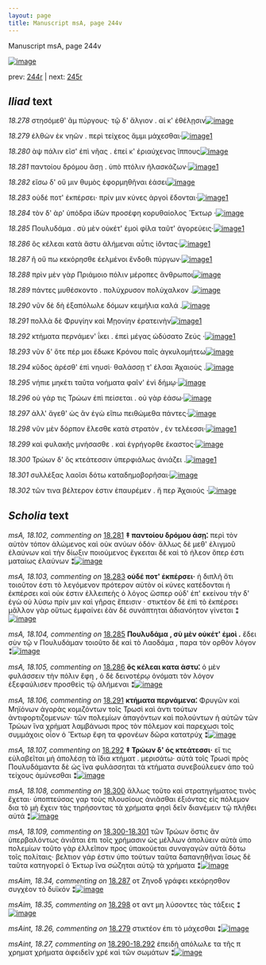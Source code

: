 ```yaml
---
layout: page
title: Manuscript msA, page 244v
---
```


Manuscript msA, page 244v

[![image](http://www.homermultitext.org/iipsrv?OBJ=IIP,1.0&FIF=/project/homer/pyramidal/deepzoom/hmt/vaimg/2017a/VA244VN_0746.tif&WID=100&CVT=JPEG)](http://www.homermultitext.org/ict2/?urn=urn:cite2:hmt:vaimg.2017a:VA244VN_0746)

prev:  [244r](../244r/) | next:  [245r](../245r/)

## *Iliad* text

*18.278* <a id="18.278"/> στησόμεθ' ἂμ πύργους· τῷ δ' ἄλγιον . αί κ' ἐθέλῃσιν[![image](http://www.homermultitext.org/iipsrv?OBJ=IIP,1.0&FIF=/project/homer/pyramidal/deepzoom/hmt/vaimg/2017a/VA244VN_0746.tif&RGN=0.493,0.2224,0.434,0.0285&WID=1000&CVT=JPEG)](http://www.homermultitext.org/ict2/?urn=urn:cite2:hmt:vaimg.2017a:VA244VN_0746@0.493,0.2224,0.434,0.0285)

*18.279* <a id="18.279"/> ἐλθὼν ἐκ νηῶν . περὶ τείχεος ἄμμι μάχεσθαι·[![image](http://www.homermultitext.org/iipsrv?OBJ=IIP,1.0&FIF=/project/homer/pyramidal/deepzoom/hmt/vaimg/2017a/VA244VN_0746.tif&RGN=0.488,0.2427,0.408,0.0293&WID=1000&CVT=JPEG)](http://www.homermultitext.org/ict2/?urn=urn:cite2:hmt:vaimg.2017a:VA244VN_0746@0.488,0.2427,0.408,0.0293)[1](#msAint_18.26)

*18.280* <a id="18.280"/> ὰψ πάλιν εῖσ' ἐπὶ νῆας . ἐπεί κ' ἐριαύχενας ἵππους[![image](http://www.homermultitext.org/iipsrv?OBJ=IIP,1.0&FIF=/project/homer/pyramidal/deepzoom/hmt/vaimg/2017a/VA244VN_0746.tif&RGN=0.493,0.263,0.441,0.0285&WID=1000&CVT=JPEG)](http://www.homermultitext.org/ict2/?urn=urn:cite2:hmt:vaimg.2017a:VA244VN_0746@0.493,0.263,0.441,0.0285)

*18.281* <a id="18.281"/> παντοίου δρόμου ἄσῃ . ὑπὸ πτόλιν ἠλασκάζων·[![image](http://www.homermultitext.org/iipsrv?OBJ=IIP,1.0&FIF=/project/homer/pyramidal/deepzoom/hmt/vaimg/2017a/VA244VN_0746.tif&RGN=0.495,0.2847,0.413,0.0248&WID=1000&CVT=JPEG)](http://www.homermultitext.org/ict2/?urn=urn:cite2:hmt:vaimg.2017a:VA244VN_0746@0.495,0.2847,0.413,0.0248)[1](#msA_18.102)

*18.282* <a id="18.282"/> εἴσω δ' οὔ μιν θυμὸς ἐφορμηθῆναι ἐάσει[![image](http://www.homermultitext.org/iipsrv?OBJ=IIP,1.0&FIF=/project/homer/pyramidal/deepzoom/hmt/vaimg/2017a/VA244VN_0746.tif&RGN=0.497,0.3013,0.387,0.024&WID=1000&CVT=JPEG)](http://www.homermultitext.org/ict2/?urn=urn:cite2:hmt:vaimg.2017a:VA244VN_0746@0.497,0.3013,0.387,0.024)

*18.283* <a id="18.283"/> οὐδέ ποτ' ἐκπέρσει· πρίν μιν κύνες ἀργοὶ ἔδονται·[![image](http://www.homermultitext.org/iipsrv?OBJ=IIP,1.0&FIF=/project/homer/pyramidal/deepzoom/hmt/vaimg/2017a/VA244VN_0746.tif&RGN=0.496,0.3178,0.44,0.0308&WID=1000&CVT=JPEG)](http://www.homermultitext.org/ict2/?urn=urn:cite2:hmt:vaimg.2017a:VA244VN_0746@0.496,0.3178,0.44,0.0308)[1](#msA_18.103)

*18.284* <a id="18.284"/> τὸν δ' ὰρ' ὑπόδρα ἰ̈δὼν προσέφη κορυθαίολος Ἕκτωρ ·[![image](http://www.homermultitext.org/iipsrv?OBJ=IIP,1.0&FIF=/project/homer/pyramidal/deepzoom/hmt/vaimg/2017a/VA244VN_0746.tif&RGN=0.495,0.3388,0.448,0.0278&WID=1000&CVT=JPEG)](http://www.homermultitext.org/ict2/?urn=urn:cite2:hmt:vaimg.2017a:VA244VN_0746@0.495,0.3388,0.448,0.0278)

*18.285* <a id="18.285"/> Πουλυδάμα . σὺ μὲν οὐκέτ' ἐμοὶ φίλα ταῦτ' ἀγορεύεις·[![image](http://www.homermultitext.org/iipsrv?OBJ=IIP,1.0&FIF=/project/homer/pyramidal/deepzoom/hmt/vaimg/2017a/VA244VN_0746.tif&RGN=0.499,0.3621,0.44,0.0218&WID=1000&CVT=JPEG)](http://www.homermultitext.org/ict2/?urn=urn:cite2:hmt:vaimg.2017a:VA244VN_0746@0.499,0.3621,0.44,0.0218)[1](#msA_18.104)

*18.286* <a id="18.286"/> ὃς κέλεαι κατὰ ἄστυ ἀλήμεναι αὖτις ἰ̈όντας·[![image](http://www.homermultitext.org/iipsrv?OBJ=IIP,1.0&FIF=/project/homer/pyramidal/deepzoom/hmt/vaimg/2017a/VA244VN_0746.tif&RGN=0.5,0.3787,0.424,0.0225&WID=1000&CVT=JPEG)](http://www.homermultitext.org/ict2/?urn=urn:cite2:hmt:vaimg.2017a:VA244VN_0746@0.5,0.3787,0.424,0.0225)[1](#msA_18.105)

*18.287* <a id="18.287"/> ῆ οὔ πω κεκόρησθε ἐελμένοι ἔνδοθι πύργων·[![image](http://www.homermultitext.org/iipsrv?OBJ=IIP,1.0&FIF=/project/homer/pyramidal/deepzoom/hmt/vaimg/2017a/VA244VN_0746.tif&RGN=0.504,0.3974,0.42,0.0248&WID=1000&CVT=JPEG)](http://www.homermultitext.org/ict2/?urn=urn:cite2:hmt:vaimg.2017a:VA244VN_0746@0.504,0.3974,0.42,0.0248)[1](#msAim_18.34)

*18.288* <a id="18.288"/> πρὶν μὲν γὰρ Πριάμοιο πόλιν μέροπες ἄνθρωποι[![image](http://www.homermultitext.org/iipsrv?OBJ=IIP,1.0&FIF=/project/homer/pyramidal/deepzoom/hmt/vaimg/2017a/VA244VN_0746.tif&RGN=0.501,0.417,0.425,0.024&WID=1000&CVT=JPEG)](http://www.homermultitext.org/ict2/?urn=urn:cite2:hmt:vaimg.2017a:VA244VN_0746@0.501,0.417,0.425,0.024)

*18.289* <a id="18.289"/> πάντες μυθέσκοντο . πολύχρυσον πολύχαλκον .[![image](http://www.homermultitext.org/iipsrv?OBJ=IIP,1.0&FIF=/project/homer/pyramidal/deepzoom/hmt/vaimg/2017a/VA244VN_0746.tif&RGN=0.506,0.4358,0.381,0.0225&WID=1000&CVT=JPEG)](http://www.homermultitext.org/ict2/?urn=urn:cite2:hmt:vaimg.2017a:VA244VN_0746@0.506,0.4358,0.381,0.0225)

*18.290* <a id="18.290"/> νῦν δὲ δὴ ἐξαπόλωλε δόμων κειμήλια καλά .[![image](http://www.homermultitext.org/iipsrv?OBJ=IIP,1.0&FIF=/project/homer/pyramidal/deepzoom/hmt/vaimg/2017a/VA244VN_0746.tif&RGN=0.497,0.453,0.403,0.0263&WID=1000&CVT=JPEG)](http://www.homermultitext.org/ict2/?urn=urn:cite2:hmt:vaimg.2017a:VA244VN_0746@0.497,0.453,0.403,0.0263)

*18.291* <a id="18.291"/> πολλὰ δὲ Φρυγίην καὶ Μῃονίην ἐρατεινὴν[![image](http://www.homermultitext.org/iipsrv?OBJ=IIP,1.0&FIF=/project/homer/pyramidal/deepzoom/hmt/vaimg/2017a/VA244VN_0746.tif&RGN=0.507,0.4703,0.363,0.0233&WID=1000&CVT=JPEG)](http://www.homermultitext.org/ict2/?urn=urn:cite2:hmt:vaimg.2017a:VA244VN_0746@0.507,0.4703,0.363,0.0233)[1](#msA_18.106)

*18.292* <a id="18.292"/> κτήματα περνάμεν' ΐκει . ἐπεὶ μέγας ὠδύσατο Ζεύς ·[![image](http://www.homermultitext.org/iipsrv?OBJ=IIP,1.0&FIF=/project/homer/pyramidal/deepzoom/hmt/vaimg/2017a/VA244VN_0746.tif&RGN=0.506,0.4914,0.425,0.0255&WID=1000&CVT=JPEG)](http://www.homermultitext.org/ict2/?urn=urn:cite2:hmt:vaimg.2017a:VA244VN_0746@0.506,0.4914,0.425,0.0255)[1](#msA_18.107)

*18.293* <a id="18.293"/> νῦν δ' ὅτε πέρ μοι ἔδωκε Κρόνου παῖς ἀγκυλομήτεω[![image](http://www.homermultitext.org/iipsrv?OBJ=IIP,1.0&FIF=/project/homer/pyramidal/deepzoom/hmt/vaimg/2017a/VA244VN_0746.tif&RGN=0.502,0.5094,0.417,0.0203&WID=1000&CVT=JPEG)](http://www.homermultitext.org/ict2/?urn=urn:cite2:hmt:vaimg.2017a:VA244VN_0746@0.502,0.5094,0.417,0.0203)

*18.294* <a id="18.294"/> κῦδος ἀρέσθ' ἐπὶ νηυσὶ· θαλάσσῃ τ' έλσαι Ἀχαιοὺς .[![image](http://www.homermultitext.org/iipsrv?OBJ=IIP,1.0&FIF=/project/homer/pyramidal/deepzoom/hmt/vaimg/2017a/VA244VN_0746.tif&RGN=0.502,0.5252,0.407,0.0248&WID=1000&CVT=JPEG)](http://www.homermultitext.org/ict2/?urn=urn:cite2:hmt:vaimg.2017a:VA244VN_0746@0.502,0.5252,0.407,0.0248)

*18.295* <a id="18.295"/> νήπιε μηκέτι ταῦτα νοήματα φαῖν' ἐνὶ δήμῳ·[![image](http://www.homermultitext.org/iipsrv?OBJ=IIP,1.0&FIF=/project/homer/pyramidal/deepzoom/hmt/vaimg/2017a/VA244VN_0746.tif&RGN=0.5,0.5447,0.419,0.0255&WID=1000&CVT=JPEG)](http://www.homermultitext.org/ict2/?urn=urn:cite2:hmt:vaimg.2017a:VA244VN_0746@0.5,0.5447,0.419,0.0255)

*18.296* <a id="18.296"/> οὐ γάρ τις Τρώων ἐπὶ πείσεται . οὐ γὰρ ἐάσω·[![image](http://www.homermultitext.org/iipsrv?OBJ=IIP,1.0&FIF=/project/homer/pyramidal/deepzoom/hmt/vaimg/2017a/VA244VN_0746.tif&RGN=0.503,0.5642,0.379,0.0233&WID=1000&CVT=JPEG)](http://www.homermultitext.org/ict2/?urn=urn:cite2:hmt:vaimg.2017a:VA244VN_0746@0.503,0.5642,0.379,0.0233)

*18.297* <a id="18.297"/> ἀλλ' ἄγεθ' ὡς ἂν ἐγὼ εἴπω πειθώμεθα πάντες·[![image](http://www.homermultitext.org/iipsrv?OBJ=IIP,1.0&FIF=/project/homer/pyramidal/deepzoom/hmt/vaimg/2017a/VA244VN_0746.tif&RGN=0.5,0.5823,0.392,0.027&WID=1000&CVT=JPEG)](http://www.homermultitext.org/ict2/?urn=urn:cite2:hmt:vaimg.2017a:VA244VN_0746@0.5,0.5823,0.392,0.027)

*18.298* <a id="18.298"/> νῦν μὲν δόρπον ἕλεσθε κατὰ στρατὸν , ἐν τελέεσσι·[![image](http://www.homermultitext.org/iipsrv?OBJ=IIP,1.0&FIF=/project/homer/pyramidal/deepzoom/hmt/vaimg/2017a/VA244VN_0746.tif&RGN=0.502,0.6033,0.417,0.021&WID=1000&CVT=JPEG)](http://www.homermultitext.org/ict2/?urn=urn:cite2:hmt:vaimg.2017a:VA244VN_0746@0.502,0.6033,0.417,0.021)[1](#msAim_18.35)

*18.299* <a id="18.299"/> καὶ φυλακῆς μνήσασθε . καὶ ἐγρήγορθε ἕκαστος·[![image](http://www.homermultitext.org/iipsrv?OBJ=IIP,1.0&FIF=/project/homer/pyramidal/deepzoom/hmt/vaimg/2017a/VA244VN_0746.tif&RGN=0.504,0.6213,0.412,0.0218&WID=1000&CVT=JPEG)](http://www.homermultitext.org/ict2/?urn=urn:cite2:hmt:vaimg.2017a:VA244VN_0746@0.504,0.6213,0.412,0.0218)

*18.300* <a id="18.300"/> Τρώων δ' ὃς κτεάτεσσιν ὑπερφιάλως ἀνιάζει .[![image](http://www.homermultitext.org/iipsrv?OBJ=IIP,1.0&FIF=/project/homer/pyramidal/deepzoom/hmt/vaimg/2017a/VA244VN_0746.tif&RGN=0.499,0.6416,0.42,0.0233&WID=1000&CVT=JPEG)](http://www.homermultitext.org/ict2/?urn=urn:cite2:hmt:vaimg.2017a:VA244VN_0746@0.499,0.6416,0.42,0.0233)[1](#msA_18.108)

*18.301* <a id="18.301"/> συλλέξας λαοῖσι δότω καταδημοβορῆσαι·[![image](http://www.homermultitext.org/iipsrv?OBJ=IIP,1.0&FIF=/project/homer/pyramidal/deepzoom/hmt/vaimg/2017a/VA244VN_0746.tif&RGN=0.502,0.6566,0.388,0.0248&WID=1000&CVT=JPEG)](http://www.homermultitext.org/ict2/?urn=urn:cite2:hmt:vaimg.2017a:VA244VN_0746@0.502,0.6566,0.388,0.0248)

*18.302* <a id="18.302"/> τῶν τινα βέλτερον ἐστιν ἐπαυρέμεν . ἤ περ Ἀχαιούς ·[![image](http://www.homermultitext.org/iipsrv?OBJ=IIP,1.0&FIF=/project/homer/pyramidal/deepzoom/hmt/vaimg/2017a/VA244VN_0746.tif&RGN=0.498,0.6769,0.426,0.024&WID=1000&CVT=JPEG)](http://www.homermultitext.org/ict2/?urn=urn:cite2:hmt:vaimg.2017a:VA244VN_0746@0.498,0.6769,0.426,0.024)

## *Scholia* text

*msA, 18.102, commenting on* [18.281](#18.281)  <a id="msA_18.102"/> **‡ παντοίου δρόμου άσῃ⁚** περὶ τὸν αὐτὸν τόπον ἀλώμενος καὶ οὐκ ανύων ὁδόν· ἄλλως δὲ μεθ' ἐλιγμοῦ ἐλαύνων καὶ τὴν δίωξιν ποιούμενος ἔγκειται δὲ καὶ τὸ ήλεον ὅπερ ἐστι ματαίως ἐλαύνων ⁑[![image](http://www.homermultitext.org/iipsrv?OBJ=IIP,1.0&FIF=/project/homer/pyramidal/deepzoom/hmt/vaimg/2017a/VA244VN_0746.tif&RGN=0.251,0.1067,0.681,0.0255&WID=1000&CVT=JPEG)](http://www.homermultitext.org/ict2/?urn=urn:cite2:hmt:vaimg.2017a:VA244VN_0746@0.251,0.1067,0.681,0.0255)

*msA, 18.103, commenting on* [18.283](#18.283)  <a id="msA_18.103"/> **οὐδέ ποτ' ἐκπέρσει·** ἡ διπλῆ ὅτι τοιοῦτον ἐστι τὸ λεγόμενον πρότερον αὐτὸν οἱ κύνες κατέδονται ἠ ἐκπέρσει καὶ οὐκ ἐστιν ἐλλειπεὴς ὁ λόγος ὥσπερ οὐδ' ἐπ' εκείνου τὴν δ' ἐγὼ οὐ λύσω πρίν μιν καὶ γῆρας ἔπεισιν · στικτέον δὲ ἐπὶ τὸ ἐκπέρσει μᾶλλον γὰρ οὕτως ἐμφαίνει ἐὰν δὲ συνάπτηται ἀδιανόητον γίνεται ⁑[![image](http://www.homermultitext.org/iipsrv?OBJ=IIP,1.0&FIF=/project/homer/pyramidal/deepzoom/hmt/vaimg/2017a/VA244VN_0746.tif&RGN=0.255,0.1217,0.681,0.0413&WID=1000&CVT=JPEG)](http://www.homermultitext.org/ict2/?urn=urn:cite2:hmt:vaimg.2017a:VA244VN_0746@0.255,0.1217,0.681,0.0413)

*msA, 18.104, commenting on* [18.285](#18.285)  <a id="msA_18.104"/> **Πουλυδάμα , σὺ μὲν οὐκέτ' ἐμοὶ .** ἔδει σὺν τῷ ν Πουλυδάμαν τοιοῦτο δὲ καὶ τὸ Λαοδάμα , παρα τὸν ορθὸν λόγον ⁑[![image](http://www.homermultitext.org/iipsrv?OBJ=IIP,1.0&FIF=/project/homer/pyramidal/deepzoom/hmt/vaimg/2017a/VA244VN_0746.tif&RGN=0.232,0.3524,0.219,0.0473&WID=1000&CVT=JPEG)](http://www.homermultitext.org/ict2/?urn=urn:cite2:hmt:vaimg.2017a:VA244VN_0746@0.232,0.3524,0.219,0.0473)

*msA, 18.105, commenting on* [18.286](#18.286)  <a id="msA_18.105"/> **ὃς κέλεαι κατα άστυ⁚** ὁ μὲν φυλάσσειν τὴν πόλιν ἔφη , ὁ δὲ δεινοτέρῳ ὀνόματι τὸν λόγον ἐξεφαύλισεν προσθεὶς τῷ ἀλήμεναι ⁑[![image](http://www.homermultitext.org/iipsrv?OBJ=IIP,1.0&FIF=/project/homer/pyramidal/deepzoom/hmt/vaimg/2017a/VA244VN_0746.tif&RGN=0.226,0.3922,0.216,0.0526&WID=1000&CVT=JPEG)](http://www.homermultitext.org/ict2/?urn=urn:cite2:hmt:vaimg.2017a:VA244VN_0746@0.226,0.3922,0.216,0.0526)

*msA, 18.106, commenting on* [18.291](#18.291)  <a id="msA_18.106"/> **κτήματα περνάμενα⁚** Φρυγῶν καὶ Μηϊόνων ἀγορὰς κομιζόντων τοῖς Τρωσὶ καὶ ἀντι τούτων ἀντιφορτιζομενων· τῶν πολεμίων ἀπαγόντων καὶ πολούντων ἠ αὐτῶν τῶν Τρώων ἵνα χρήματ λαμβάνωσι προς τὸν πόλεμον καὶ παρεχωσι τοῖς συμμάχοις οἶον ὁ Ἔκτωρ ἔφη τα φρονέων δῶρα κατατρύχ ⁑[![image](http://www.homermultitext.org/iipsrv?OBJ=IIP,1.0&FIF=/project/homer/pyramidal/deepzoom/hmt/vaimg/2017a/VA244VN_0746.tif&RGN=0.226,0.441,0.225,0.0383&WID=1000&CVT=JPEG)](http://www.homermultitext.org/ict2/?urn=urn:cite2:hmt:vaimg.2017a:VA244VN_0746@0.226,0.441,0.225,0.0383)

*msA, 18.107, commenting on* [18.292](#18.292)  <a id="msA_18.107"/> **‡ Τρώων δ' ὁς κτεάτεσσι·** εἴ τις εὐλαβεῖται μὴ ἀπολέσῃ τὰ ἴδια κτήματ . μερισάτω· αὐτὰ τοῖς Τρωσὶ πρὸς Πουλυδάμαντα δὲ ὡς ἵνα φυλάσσηται τὰ κτήματα συνεβούλευεν ἀπο τοῦ τείχους ἀμύνεσθαι ⁑[![image](http://www.homermultitext.org/iipsrv?OBJ=IIP,1.0&FIF=/project/homer/pyramidal/deepzoom/hmt/vaimg/2017a/VA244VN_0746.tif&RGN=0.23,0.4726,0.221,0.1044&WID=1000&CVT=JPEG)](http://www.homermultitext.org/ict2/?urn=urn:cite2:hmt:vaimg.2017a:VA244VN_0746@0.23,0.4726,0.221,0.1044)

*msA, 18.108, commenting on* [18.300](#18.300)  <a id="msA_18.108"/> ἄλλως τοῦτο καὶ στρατηγήματoς τινὸς ἔχεται· ὑποπτεύσας γαρ τοὺς πλουσίους ἀνιᾶσθαι ἐξιόντας εἰς πόλεμον δια τὸ μὴ ἔχειν τὰς τηρήσοντας τὰ χρήματα φησὶ δεῖν διανέμειν τῷ πλήθει αὐτά ⁑[![image](http://www.homermultitext.org/iipsrv?OBJ=IIP,1.0&FIF=/project/homer/pyramidal/deepzoom/hmt/vaimg/2017a/VA244VN_0746.tif&RGN=0.232,0.7107,0.69,0.0323&WID=1000&CVT=JPEG)](http://www.homermultitext.org/ict2/?urn=urn:cite2:hmt:vaimg.2017a:VA244VN_0746@0.232,0.7107,0.69,0.0323)

*msA, 18.109, commenting on* [18.300-18.301](#18.300-18.301)  <a id="msA_18.109"/> τῶν Τρώων ὅστις ἂν ὑπερβαλόντως ἀνιᾶται ἐπι τοῖς χρήμασιν ὡς μέλλων ἀπολύειν αὐτὰ ὑπο πολεμίων τοῦτο γὰρ ἐλλεῖπον προς ὑπακούεται συναγαγών αὐτὰ δότω τοῖς πολίταις· βελτιον γάρ ἐστιν ὑπο τούτων ταῦτα δαπανηθῆναι ἴσως δὲ ταῦτα κατηγορεῖ ὁ Έκτωρ ἵνα σώζηται αὐτῷ τὰ χρήματα ⁑[![image](http://www.homermultitext.org/iipsrv?OBJ=IIP,1.0&FIF=/project/homer/pyramidal/deepzoom/hmt/vaimg/2017a/VA244VN_0746.tif&RGN=0.243,0.74,0.673,0.0518&WID=1000&CVT=JPEG)](http://www.homermultitext.org/ict2/?urn=urn:cite2:hmt:vaimg.2017a:VA244VN_0746@0.243,0.74,0.673,0.0518)

*msAim, 18.34, commenting on* [18.287](#18.287)  <a id="msAim_18.34"/> οτ Ζηνοδ γράφει κεκόρησθον συγχέον τὸ δυϊκόν ⁑[![image](http://www.homermultitext.org/iipsrv?OBJ=IIP,1.0&FIF=/project/homer/pyramidal/deepzoom/hmt/vaimg/2017a/VA244VN_0746.tif&RGN=0.433,0.3922,0.072,0.0631&WID=1000&CVT=JPEG)](http://www.homermultitext.org/ict2/?urn=urn:cite2:hmt:vaimg.2017a:VA244VN_0746@0.433,0.3922,0.072,0.0631)

*msAim, 18.35, commenting on* [18.298](#18.298)  <a id="msAim_18.35"/> οτ αντ μη λύσοντες τὰς τάξεις ⁑[![image](http://www.homermultitext.org/iipsrv?OBJ=IIP,1.0&FIF=/project/homer/pyramidal/deepzoom/hmt/vaimg/2017a/VA244VN_0746.tif&RGN=0.44,0.6048,0.058,0.0466&WID=1000&CVT=JPEG)](http://www.homermultitext.org/ict2/?urn=urn:cite2:hmt:vaimg.2017a:VA244VN_0746@0.44,0.6048,0.058,0.0466)

*msAint, 18.26, commenting on* [18.279](#18.279)  <a id="msAint_18.26"/> στικτέον ἐπι τὸ μάχεσθαι ⁑[![image](http://www.homermultitext.org/iipsrv?OBJ=IIP,1.0&FIF=/project/homer/pyramidal/deepzoom/hmt/vaimg/2017a/VA244VN_0746.tif&RGN=0.896,0.2457,0.044,0.0376&WID=1000&CVT=JPEG)](http://www.homermultitext.org/ict2/?urn=urn:cite2:hmt:vaimg.2017a:VA244VN_0746@0.896,0.2457,0.044,0.0376)

*msAint, 18.27, commenting on* [18.290-18.292](#18.290-18.292)  <a id="msAint_18.27"/> ἐπειδὴ απόλωλε τα τῆς π χρηματ χρήματα ἀφειδεῖν χρέ καὶ τῶν σωμάτων ⁑[![image](http://www.homermultitext.org/iipsrv?OBJ=IIP,1.0&FIF=/project/homer/pyramidal/deepzoom/hmt/vaimg/2017a/VA244VN_0746.tif&RGN=0.887,0.4478,0.057,0.0541&WID=1000&CVT=JPEG)](http://www.homermultitext.org/ict2/?urn=urn:cite2:hmt:vaimg.2017a:VA244VN_0746@0.887,0.4478,0.057,0.0541)